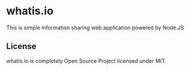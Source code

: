 whatis.io
=========

This is simple information sharing web application powered by Node.JS

License
-------
whatis.io is completely Open Source Project licensed under MIT. 
